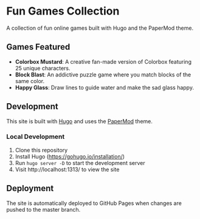 # Fun Games Collection

A collection of fun online games built with Hugo and the PaperMod theme.

## Games Featured

- **Colorbox Mustard**: A creative fan-made version of Colorbox featuring 25 unique characters.
- **Block Blast**: An addictive puzzle game where you match blocks of the same color.
- **Happy Glass**: Draw lines to guide water and make the sad glass happy.

## Development

This site is built with [Hugo](https://gohugo.io/) and uses the [PaperMod](https://github.com/adityatelange/hugo-PaperMod/) theme.

### Local Development

1. Clone this repository
2. Install Hugo (https://gohugo.io/installation/)
3. Run `hugo server -D` to start the development server
4. Visit http://localhost:1313/ to view the site

## Deployment

The site is automatically deployed to GitHub Pages when changes are pushed to the master branch. 